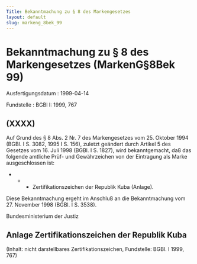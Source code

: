 ```yaml
---
Title: Bekanntmachung zu § 8 des Markengesetzes
layout: default
slug: markeng_8bek_99
---
```


# Bekanntmachung zu § 8 des Markengesetzes (MarkenG§8Bek 99)

Ausfertigungsdatum
:   1999-04-14

Fundstelle
:   BGBl I: 1999, 767



## (XXXX)

Auf Grund des § 8 Abs. 2 Nr. 7 des Markengesetzes vom 25. Oktober 1994
(BGBl. I S. 3082, 1995 I S. 156), zuletzt geändert durch Artikel 5 des
Gesetzes vom 16. Juli 1998 (BGBl. I S. 1827), wird bekanntgemacht, daß
das folgende amtliche Prüf- und Gewährzeichen von der Eintragung als
Marke ausgeschlossen ist:

*
    *
        *   Zertifikationszeichen der Republik Kuba (Anlage).









Diese Bekanntmachung ergeht im Anschluß an die Bekanntmachung vom 27.
November 1998 (BGBl. I S. 3538).

Bundesministerium der Justiz


## Anlage Zertifikationszeichen der Republik Kuba

(Inhalt: nicht darstellbares Zertifikationszeichen,
Fundstelle: BGBl. I 1999, 767)

